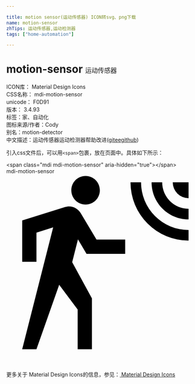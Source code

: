 ```yaml
---

title: motion sensor(运动传感器) ICON转svg、png下载
name: motion-sensor
zhTips: 运动传感器,运动检测器
tags: ["home-automation"]

---
```


# motion-sensor  <small style="font-size: 60%;font-weight: 100">运动传感器</small>


<div class="detail-page">
<p>
<span>
ICON库：
<span class="badge-secondary badge">Material Design Icons</span> 
</span>
<br/>
<span>
CSS名称：
<span class="badge-secondary badge">mdi-motion-sensor</span> 
</span>
<br/>
<span>
unicode：
<span class="badge-secondary badge">F0D91</span> 
<copy-btn content='F0D91' btn-title=""></copy-btn>
<copy-btn :content='String.fromCodePoint(parseInt("F0D91", 16))' btn-title="复制U"></copy-btn>
</span>
<br/>
<span>
版本：
<span class="badge-secondary badge">3.4.93</span> 
</span><br/><span>标签：<span class="badge-light badge"><router-link to="/tags/home-automation.html">家、自动化</router-link></span></span>
<br/>
<span>图标来源/作者：<span class="badge-light badge">Cody</span></span> 
<br/>
<span>别名：<span class="badge-light badge">motion-detector</span></span><br/><span class="zh-detail">中文描述：<span class="badge-primary badge">运动传感器</span><span class="badge-primary badge">运动检测器</span><span class="help-link"><span>帮助改进</span>(<a href="https://gitee.com/liuwave/icon-helper/edit/master/json/material/motion-sensor.json" target="_blank" rel="noopener noreferrer">gitee</a><a href="https://github.com/liuwave/icon-helper/edit/master/json/material/motion-sensor.json" target="_blank" rel="noopener noreferrer">github</a></span>)</span><br/>
</p>
</div>
<div class="alert alert-dark">
  <i class="mdi mdi-motion-sensor mdi-48px"></i>
  <i class="mdi mdi-motion-sensor mdi-36px"></i>
  <i class="mdi mdi-motion-sensor mdi-24px"></i>
  <i class="mdi mdi-motion-sensor mdi-18px"></i>
</div>
<div>
  <p>引入css文件后，可以用<code>&lt;span&gt;</code>包裹，放在页面中。具体如下所示：    
  </p>
  <div class="alert alert-primary" style="font-size: 14px">
    &lt;span class="mdi mdi-motion-sensor" aria-hidden="true"&gt;&lt;/span&gt;
    <copy-btn content='<span class="mdi mdi-motion-sensor" aria-hidden="true"></span>'></copy-btn>
  </div>
  <div class="alert alert-secondary">
    <i class="mdi mdi-motion-sensor"
    style="font-size: 24px"
    aria-hidden="true"></i> mdi-motion-sensor
    <copy-btn content="mdi-motion-sensor" btn-title="复制图标名称"></copy-btn>
  </div>
</div>
<div id="svg" class="svg-wrap">
<svg xmlns="http://www.w3.org/2000/svg" viewBox="0 0 24 24"><path d="M10,0.2C9,0.2 8.2,1 8.2,2C8.2,3 9,3.8 10,3.8C11,3.8 11.8,3 11.8,2C11.8,1 11,0.2 10,0.2M15.67,1A7.33,7.33 0 0,0 23,8.33V7A6,6 0 0,1 17,1H15.67M18.33,1C18.33,3.58 20.42,5.67 23,5.67V4.33C21.16,4.33 19.67,2.84 19.67,1H18.33M21,1A2,2 0 0,0 23,3V1H21M7.92,4.03C7.75,4.03 7.58,4.06 7.42,4.11L2,5.8V11H3.8V7.33L5.91,6.67L2,22H3.8L6.67,13.89L9,17V22H10.8V15.59L8.31,11.05L9.04,8.18L10.12,10H15V8.2H11.38L9.38,4.87C9.08,4.37 8.54,4.03 7.92,4.03Z" /></svg>
</div>
<detail full-name='mdi-motion-sensor'></detail>
    
<div><p>更多关于 Material Design Icons的信息，参见：<a target="_blank" href="https://iconhelper.cn/material.html"> Material Design Icons</a>
</p></div>
